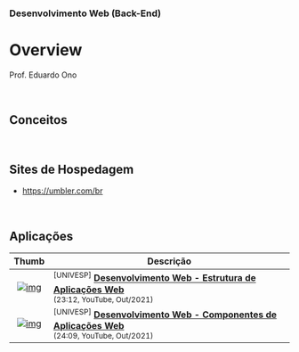 ### Desenvolvimento Web (Back-End)

# Overview

Prof. Eduardo Ono

<br>

## Conceitos

<br>

## Sites de Hospedagem

* https://umbler.com/br

<br>

## Aplicações

| Thumb | Descrição |
| :-: | --- |
| [![img](https://img.youtube.com/vi/NwfUKE5eSBo/default.jpg)](https://www.youtube.com/watch?v=NwfUKE5eSBo) | <sup>[UNIVESP]</sup> [__Desenvolvimento Web - Estrutura de Aplicações Web__](https://www.youtube.com/watch?v=NwfUKE5eSBo) <br> <sub>(23:12, YouTube, Out/2021)</sub>
| [![img](https://img.youtube.com/vi/JiwdZQ8XpaA/default.jpg)](https://www.youtube.com/watch?v=JiwdZQ8XpaA) | <sup>[UNIVESP]</sup> [__Desenvolvimento Web - Componentes de Aplicações Web__](https://www.youtube.com/watch?v=JiwdZQ8XpaA) <br> <sub>(24:09, YouTube, Out/2021)</sub>

<br>
